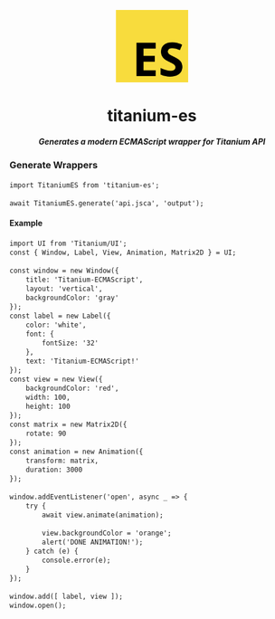 <p align="center">
	<img src="https://github.com/appcelerator/titanium-es/raw/master/README/es.png" height="128 " width="128">
	<h1 align="center">titanium-es</h1>
	<h5 align="center">Generates a modern ECMAScript wrapper for Titanium API</h6>
</p>

### Generate Wrappers
```JS
import TitaniumES from 'titanium-es';

await TitaniumES.generate('api.jsca', 'output');
```

#### Example
```JS
import UI from 'Titanium/UI';
const { Window, Label, View, Animation, Matrix2D } = UI;

const window = new Window({
    title: 'Titanium-ECMAScript',
    layout: 'vertical',
    backgroundColor: 'gray'
});
const label = new Label({
    color: 'white',
    font: {
        fontSize: '32'
    },
    text: 'Titanium-ECMAScript!'
});
const view = new View({
    backgroundColor: 'red',
    width: 100,
    height: 100
});
const matrix = new Matrix2D({
    rotate: 90
});
const animation = new Animation({
    transform: matrix,
    duration: 3000
});

window.addEventListener('open', async _ => {
    try {
        await view.animate(animation);

        view.backgroundColor = 'orange';
        alert('DONE ANIMATION!');
    } catch (e) {
        console.error(e);
    }
});

window.add([ label, view ]);
window.open();
```